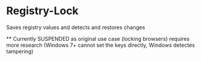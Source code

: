 # Registry-Lock
Saves registry values and detects and restores changes

** Currently SUSPENDED as original use case (locking browsers) requires more research (Windows 7+ cannot set the keys directly, Windows detectes tampering) 
